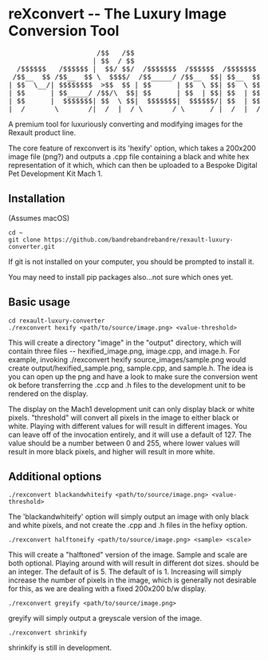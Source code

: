# reXconvert -- The Luxury Image Conversion Tool
<pre>
                     /$$   /$$                                                               /$$    
                    | $$  / $$                                                              | $$    
  /$$$$$$   /$$$$$$ |  $$/ $$/  /$$$$$$$  /$$$$$$  /$$$$$$$  /$$    /$$ /$$$$$$   /$$$$$$  /$$$$$$  
 /$$__  $$ /$$__  $$ \  $$$$/  /$$_____/ /$$__  $$| $$__  $$|  $$  /$$//$$__  $$ /$$__  $$|_  $$_/  
| $$  \__/| $$$$$$$$  >$$  $$ | $$      | $$  \ $$| $$  \ $$ \  $$/$$/| $$$$$$$$| $$  \__/  | $$    
| $$      | $$_____/ /$$/\  $$| $$      | $$  | $$| $$  | $$  \  $$$/ | $$_____/| $$        | $$ /$$
| $$      |  $$$$$$$| $$  \ $$|  $$$$$$$|  $$$$$$/| $$  | $$   \  $/  |  $$$$$$$| $$        |  $$$$/
|__/       \_______/|__/  |__/ \_______/ \______/ |__/  |__/    \_/    \_______/|__/         \___/  
</pre>



A premium tool for luxuriously converting and modifying images for the Rexault product line.

The core feature of rexconvert is its 'hexify' option, which takes a 200x200 image file (png?) and outputs a .cpp
file containing a black and white hex representation of it which, which can then be uploaded to a Bespoke Digital Pet
Development Kit Mach 1.

## Installation

(Assumes macOS)

    cd ~
    git clone https://github.com/bandrebandrebandre/rexault-luxury-converter.git
  
If git is not installed on your computer, you should be prompted to install it.

You may need to install pip packages also...not sure which ones yet.

## Basic usage

    cd rexault-luxury-converter
    ./rexconvert hexify <path/to/source/image.png> <value-threshold>
   
   
This will create a directory "image" in the "output" directory, which will contain three files -- hexified_image.png, 
image.cpp, and image.h. For example, invoking ./rexconvert hexify source_images/sample.png would create output/hexified_sample.png, sample.cpp, and sample.h. The idea is you can open up the png and have a look to make sure the conversion went ok before transferring the .ccp and .h files to the development unit to be rendered on the display.

The display on the Mach1 development unit can only display black or white pixels. "threshold" will convert all pixels in the image to either black or white. Playing with different values for <value-threshold> will result in different images. You can leave <value-threshold> off of the invocation entirely, and it will use a default of 127. The value should be a number between 0 and 255, where lower values will result in more black pixels, and higher will result in more white.

## Additional options

    ./rexconvert blackandwhiteify <path/to/source/image.png> <value-threshold>
    
The 'blackandwhiteify' option will simply output an image with only black and white pixels, and not create the .cpp and .h files in the hefixy option.

    ./rexconvert halftoneify <path/to/source/image.png> <sample> <scale>
    
This will create a "halftoned" version of the image. Sample and scale are both optional. Playing around with <sample> will result in different dot sizes. <sample> should be an integer. The default of <sample> is 5. The default of <scale> is 1. Increasing <scale> will simply increase the number of pixels in the image, which is generally not desirable for this, as we are dealing with a fixed 200x200 b/w display.
  
    ./rexconvert greyify <path/to/source/image.png>
    
greyify will simply output a greyscale version of the image.

    ./rexconvert shrinkify
    
shrinkify is still in development.

